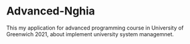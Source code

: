 # Advanced-Nghia
This my application for advanced programming course in University of Greenwich 2021, about implement university system managemnet.
